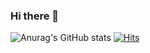 ### Hi there 👋

![Anurag's GitHub stats](https://github-readme-stats.vercel.app/api?username=yetsek&show_icons=true&theme=radical)
[![Hits](https://hits.seeyoufarm.com/api/count/incr/badge.svg?url=https%3A%2F%2Fgithub.com%2Fyetsek&count_bg=%23F1EFF7&title_bg=%23555555&icon=macys.svg&icon_color=%238E5353&title=hits&edge_flat=false)](https://hits.seeyoufarm.com)
<!--
**yetsek/yetsek** is a ✨ _special_ ✨ repository because its `README.md` (this file) appears on your GitHub profile.

Here are some ideas to get you started:

- 🔭 I’m currently working on ...
- 🌱 I’m currently learning ...
- 👯 I’m looking to collaborate on ...
- 🤔 I’m looking for help with ...
- 💬 Ask me about ...
- 📫 How to reach me: ...
- 😄 Pronouns: ...
- ⚡ Fun fact: ...
-->

